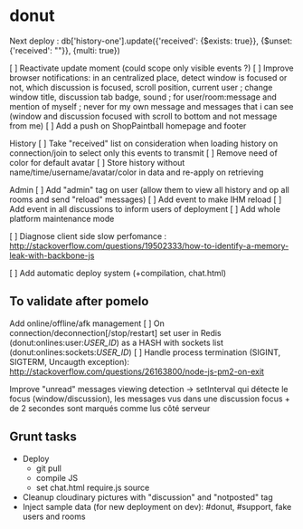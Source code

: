 donut
====

Next deploy : db['history-one'].update({'received': {$exists: true}}, {$unset: {'received': ""}}, {multi: true})

[ ] Reactivate update moment (could scope only visible events ?)
[ ] Improve browser notifications: in an centralized place, detect window is focused or not, which discussion is focused, scroll position, current user ; change window title, discussion tab badge, sound ; for user/room:message and mention of myself ; never for my own message and messages that i can see (window and discussion focused with scroll to bottom and not message from me)
[ ] Add a push on ShopPaintball homepage and footer

History
[ ] Take "received" list on consideration when loading history on connection/join to select only this events to transmit
[ ] Remove need of color for default avatar
[ ] Store history without name/time/username/avatar/color in data and re-apply on retrieving

Admin
[ ] Add "admin" tag on user (allow them to view all history and op all rooms and send "reload" messages)
[ ] Add event to make IHM reload
[ ] Add event in all discussions to inform users of deployment
[ ] Add whole platform maintenance mode

[ ] Diagnose client side slow perfomance : http://stackoverflow.com/questions/19502333/how-to-identify-a-memory-leak-with-backbone-js

[ ] Add automatic deploy system (+compilation, chat.html)

## To validate after pomelo

Add online/offline/afk management
[ ] On connection/deconnection[/stop/restart] set user in Redis (donut:onlines:user:_USER_ID_) as a HASH with sockets list (donut:onlines:sockets:_USER_ID_)
[ ] Handle process termination (SIGINT, SIGTERM, Uncaugth exception): http://stackoverflow.com/questions/26163800/node-js-pm2-on-exit

Improve "unread" messages viewing detection
 -> setInterval qui détecte le focus (window/discussion), les messages vus dans une discussion focus + de 2 secondes sont marqués comme lus côté serveur

## Grunt tasks
- Deploy
  - git pull
  - compile JS
  - set chat.html  require.js source
- Cleanup cloudinary pictures with "discussion" and "notposted" tag
- Inject sample data (for new deployment on dev): #donut, #support, fake users and rooms